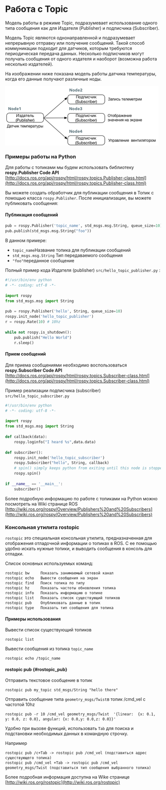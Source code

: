 # Работа с Topic

Модель работы в режиме Topic, подразумевает использование одного типа сообщения как для Издателя \(Publisher\) и подписчика \(Subscriber\).

Модель Topic являются однонаправленной и подразумевает непрерывную отправку или получение сообщений. Такой способ коммуникации подходит для датчиков, которым требуются периодическая передача данных. Несколько подписчиков могут получать сообщения от одного издателя и наоборот (возможна работа несколько издателей).

На изображении ниже показана модель работы датчика температуры, когда его данные получают различные ноды.

![](../.gitbook/assets/ros_topic.png)

### Примеры работы на Python

Для работы с топиками мы будем использовать библиотеку **rospy.Publisher Code API** [http://docs.ros.org/api/rospy/html/rospy.topics.Publisher-class.html](http://docs.ros.org/api/rospy/html/rospy.topics.Publisher-class.html)

Вы можете создать обработчик для публикации сообщения в Топик с помощью класса `rospy.Publisher`. После инициализации, вы можете публиковать сообщения:

#### Публикация сообщений

```python
pub = rospy.Publisher('topic_name', std_msgs.msg.String, queue_size=10)
pub.publish(std_msgs.msg.String("foo"))
```

В данном примере:

* `topic_name`Название топика для публикации сообщений
* `std_msgs.msg.String` Тип передаваемого сообщения
* `"foo"`переданное сообщение

Полный пример кода Издателя \(publisher\) `src/hello_topic_publisher.py` :

```python
#!/usr/bin/env python
# -*- coding: utf-8 -*-

import rospy
from std_msgs.msg import String

pub = rospy.Publisher('hello', String, queue_size=10)
rospy.init_node('hello_topic_publisher')
r = rospy.Rate(10) # 10hz

while not rospy.is_shutdown():
    pub.publish("Hello World")
    r.sleep()

```


#### Прием сообщений

Для приема сообщениями необходимо воспользоваться **rospy.Subscriber Code API** [http://docs.ros.org/api/rospy/html/rospy.topics.Subscriber-class.html](http://docs.ros.org/api/rospy/html/rospy.topics.Subscriber-class.html)

Пример реализации подписчика \(subscriber\) `src/hello_topic_subscriber.py`

```python
#!/usr/bin/env python
# -*- coding: utf-8 -*-

import rospy
from std_msgs.msg import String

def callback(data):
    rospy.loginfo("I heard %s",data.data)

def subscriber():
    rospy.init_node('hello_topic_subscriber')
    rospy.Subscriber("hello", String, callback)
    # spin() simply keeps python from exiting until this node is stopped
    rospy.spin()

if __name__ == '__main__':
    subscriber()

```

Более подробную информацию по работе с топиками на Python можно посмотреть на Wiki странице ROS [http://wiki.ros.org/rospy/Overview/Publishers%20and%20Subscribers](http://wiki.ros.org/rospy/Overview/Publishers%20and%20Subscribers)

### Консольная утилита rostopic

`rostopic` это специальная консольная утилита, предназначенная для отображения отладочной информации о топиках в ROS. С ее помощью удобно искать нужные топики, и выводить сообщения в консоль для отладки.

Список основных используемых команд:

```text
rostopic bw     Показать занимаемый сетевой канал
rostopic echo   Вывести сообщения на экран
rostopic find   Поиск топика по типу
rostopic hz     Показать частоты обновления топика
rostopic info   Показать информацию о топике
rostopic list   Показать список существующий топиков
rostopic pub    Опубликовать данные в топик
rostopic type   Показать тип сообщения для топика
```

#### Примеры использования

Вывести список существующий топиков

```text
rostopic list
```

Вывести сообщения из топика `topic_name`

```text
rostopic echo /topic_name
```

#### rostopic pub {#rostopic_pub}

Отправить текстовое сообщение в топик

```text
rostopic pub my_topic std_msgs/String "hello there"
```

Отправить сообщение типа `geometry_msgs/Twist`в топик /cmd\_vel с частотой 10hz

```text
rostopic pub -r 10 /cmd_vel geometry_msgs/Twist  '{linear:  {x: 0.1, y: 0.0, z: 0.0}, angular: {x: 0.0,y: 0.0,z: 0.0}}'
```
Удобно при вызове функций, использовать `Tab` для поиска и подстановки необходимых данных в командную строчку.

Например
```text
rostopic pub /c+Tab -> rostopic pub /cmd_vel (подставиться адрес существующего топика)
rostopic pub /cmd_vel +Tab -> rostopic pub /cmd_vel geometry_msgs/Twist (подставиться тип сообщения выбранного топика)
```


Более подробная информация доступна на Wike странице [http://wiki.ros.org/rostopic](http://wiki.ros.org/rostopic)
